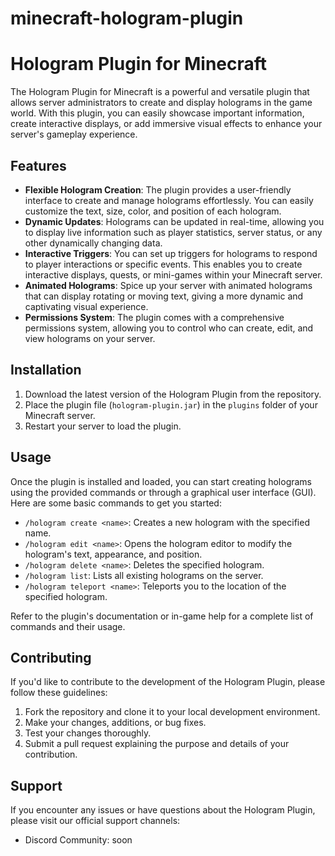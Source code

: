 # minecraft-hologram-plugin

# Hologram Plugin for Minecraft

The Hologram Plugin for Minecraft is a powerful and versatile plugin that allows server administrators to create and display holograms in the game world. With this plugin, you can easily showcase important information, create interactive displays, or add immersive visual effects to enhance your server's gameplay experience.

## Features

- **Flexible Hologram Creation**: The plugin provides a user-friendly interface to create and manage holograms effortlessly. You can easily customize the text, size, color, and position of each hologram.
- **Dynamic Updates**: Holograms can be updated in real-time, allowing you to display live information such as player statistics, server status, or any other dynamically changing data.
- **Interactive Triggers**: You can set up triggers for holograms to respond to player interactions or specific events. This enables you to create interactive displays, quests, or mini-games within your Minecraft server.
- **Animated Holograms**: Spice up your server with animated holograms that can display rotating or moving text, giving a more dynamic and captivating visual experience.
- **Permissions System**: The plugin comes with a comprehensive permissions system, allowing you to control who can create, edit, and view holograms on your server.

## Installation

1. Download the latest version of the Hologram Plugin from the repository.
2. Place the plugin file (`hologram-plugin.jar`) in the `plugins` folder of your Minecraft server.
3. Restart your server to load the plugin.

## Usage

Once the plugin is installed and loaded, you can start creating holograms using the provided commands or through a graphical user interface (GUI). Here are some basic commands to get you started:

- `/hologram create <name>`: Creates a new hologram with the specified name.
- `/hologram edit <name>`: Opens the hologram editor to modify the hologram's text, appearance, and position.
- `/hologram delete <name>`: Deletes the specified hologram.
- `/hologram list`: Lists all existing holograms on the server.
- `/hologram teleport <name>`: Teleports you to the location of the specified hologram.

Refer to the plugin's documentation or in-game help for a complete list of commands and their usage.

## Contributing

If you'd like to contribute to the development of the Hologram Plugin, please follow these guidelines:

1. Fork the repository and clone it to your local development environment.
2. Make your changes, additions, or bug fixes.
3. Test your changes thoroughly.
4. Submit a pull request explaining the purpose and details of your contribution.

## Support

If you encounter any issues or have questions about the Hologram Plugin, please visit our official support channels:

- Discord Community: soon
